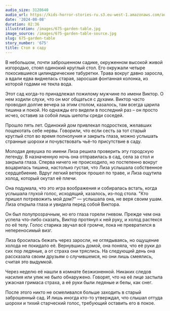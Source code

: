 ```yaml
---
audio_size: 3128640
audio_url: https://kids-horror-stories-ru.s3.eu-west-1.amazonaws.com/audio/675-garden-table.mp3
date: '2024-08-08'
duration: 02:36
illustration: /images/675-garden-table.jpg
image_source: /images/675-garden-table-source.jpg
slug: 675-garden-table
story_number: '675'
title: Стол в саду
---
```


В небольшом, почти заброшенном садике, окруженном высокой живой изгородью, стоял одинокий круглый стол. Его окружали четыре покосившиеся цилиндрические табуретки. Трава вокруг давно заросла, а вдали едва виднелась старая, заросшая фонтанная колонка, из которой годами не текла вода.

Этот сад когда-то принадлежал пожилому мужчине по имени Виктор. О нем ходили слухи, что он мог общаться с духами. Виктор часто проводил долгие вечера за этим столом, казалось, там всегда царила тишина и покой. Но однажды его видели в последний раз – он просто исчез, оставив за собой лишь шепоты среди соседей.

Прошло пять лет. Одинокий дом привлекал подростков, желавших пощекотать себе нервы. Говорили, что если сесть за тот старый круглый стол во время полнолуния и закрыть глаза, можно услышать странные шорохи и почувствовать чьё-то присутствие в саду.

Молодая девушка по имени Лиза решила проверить эту городскую легенду. В назначенную ночь она отправилась в сад, села за стол и закрыла глаза. Сперва ничего не происходило, но постепенно вокруг воцарилась тишина, настолько густая, что Лиза услышала собственное сердцебиение. Вдруг легкий ветерок прошел по траве, и Лиза ощутила холод, который окутал её плечи.

Она подумала, что это игра воображения и собиралась встать, когда услышала глухой голос, исходящий, казалось, из-под стола. "Кто пришел потревожить мой дом?" — услышала она, не веря своим ушам. Лиза открыла глаза и увидела перед собой Виктора.

Он был полупрозрачным, но его глаза горели гневом. Прежде чем она успела что-либо сказать, Виктор протянул к ней руку, и холод растекся по её телу. Голос старика звучал всё громче, пока не превратился в непереносимый визг.

Лиза бросилась бежать через заросли, не оглядываясь, но ощущение холода не покидало её. Вернувшись домой, она поняла, что её руки до сих пор ледяные, а от страха они тряслись. На следующий день она рассказала своим друзьям о случившемся, но они лишь смеялись, считая это выдумкой.

Через неделю её нашли в комнате безжизненной. Никаких следов насилия или улик не было обнаружено. Говорят, что на её лице застыла ужасная гримаса страха, а её руки были ледяные и белы, как снег.

После этого никто не осмеливался больше заходить в старый заброшенный сад. И лишь иногда кто-то утверждал, что слышал оттуда шорохи и тихий старческий голос, требующий оставить его в покое.